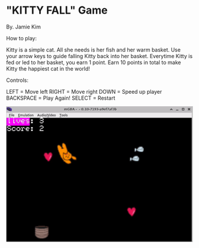 # "KITTY FALL" Game
By. Jamie Kim

How to play:

Kitty is a simple cat. All she needs is her fish and her warm basket. Use your arrow keys to guide falling Kitty back into her basket.
Everytime Kitty is fed or led to her basket, you earn 1 point. Earn 10 points in total to make Kitty the happiest cat in the world!

Controls:

LEFT = Move left 
RIGHT = Move right
DOWN = Speed up player
BACKSPACE = Play Again!
SELECT = Restart

![](https://github.com/doyoojk/Cat-Fall/blob/main/images/catFallEx.gif)
